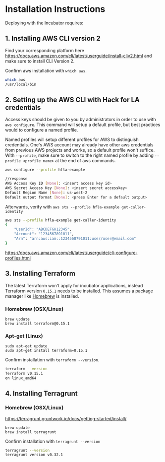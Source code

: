# Installation Instructions
Deploying with the Incubator requires:

## 1. Installing AWS CLI version 2
Find your corresponding platform here
https://docs.aws.amazon.com/cli/latest/userguide/install-cliv2.html and make sure to install CLI Version 2. 

Confirm aws installation with `which aws`. 

```sh
which aws
/usr/local/bin
```


## 2. Setting up the AWS CLI with Hack for LA credentials 
Access keys should be given to you by administrators in order to use with `aws configure`. This command will setup a default  profile, but best practices would to configure a named profile. 

Named profiles will setup different profiles for AWS to distinguish credentials. One's AWS account may already have other aws credentials from previous AWS projects and works, so a default profile won't suffice. With `--profile`, make sure to switch to the right named profile by adding `--profile <profile name>` at the end of aws commands. 

```sh
aws configure --profile hfla-example

//response
AWS Access Key ID [None]: <insert access key id>
AWS Secret Access Key [None]: <insert secret accesskey>
Default Region Name [None]: us-west-2
Default output format [None]: <press Enter for a default output>
```

Afterwards, verify with `aws sts --profile hfla-example get-caller-identity`

```sh
aws sts --profile hfla-example get-caller-identity
{
    "UserId": "ABCDEFGH12345",
    "Account": "1234567891011",
    "Arn": "arn:aws:iam::1234568791011:user/user@email.com"
}
```

https://docs.aws.amazon.com/cli/latest/userguide/cli-configure-profiles.html
## 3. Installing Terraform
The latest Terraform won't apply for incubator applications, instead Terraform version `0.15.1` needs to be installed. This assumes a package manager like [Homebrew](https://brew.sh/) is installed. 

### Homebrew (OSX/Linux)
```
brew update
brew install terraform@0.15.1
``` 

### Apt-get (Linux)
```
sudo apt-get update
sudo apt-get install terraform=0.15.1
```

Confirm installation with `terraform --version`. 

```sh
terraform --version
Terraform v0.15.1
on linux_amd64
```

## 4. Installing Terragrunt 

### Homebrew (OSX/Linux)
https://terragrunt.gruntwork.io/docs/getting-started/install/

```
brew update
brew install terragrunt
``` 

Confirm installation with `terragrunt --version`
```sh
terragrunt --version
terragrunt version v0.32.1
```

